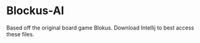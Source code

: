 # Blockus-AI

Based off the original board game Blokus. Download Intellij to best access these files.
